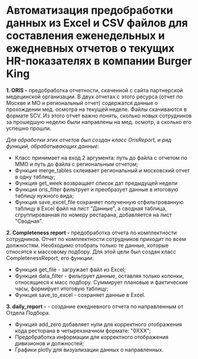 # **Автоматизация предобработки данных из Excel и CSV файлов для составления еженедельных и ежедневных отчетов о текущих HR-показателях в компании Burger King**

**1. ORIS -**  предобработка отчетности, скаченной с сайта партнерской медецинской организации. 
В двух отчетах с этого ресурса (отчет по Москве и МО и региональный отчет) содержатся данные о прохождении мед. осмотра на текущей неделе. Файлы скачиваются в формате SCV. Из этого отчет важно понять, сколько новых сотрудников за прошедшую неделю были направлены на мед. осмотр, а сколько его успешно прошли.

*Для обработки этих отчетов был создан класс OrisReport, и ряд функций, обрабатывающих данные:*
- Класс принимает на вход 2 аргумента: путь до файла с отчетом по ММО и путь до файла с региональным отчетом;
- Функция merge_tables склеивает региональный и московский отчет в одну таблицу;
- Функция get_week возвращает список дат предыдущей недели
- Функция oris_filter фильтрует и преобразует данные в итоговую таблицу нужного вида;
- Функция save_excel_file сохраняет полученную отфильтрованную таблицу в Excel файл на лист "Данные", а сводная таблица, сгруппированная по номеру рестарана, добавляется на лист "Сводная".

**2. Completeness report -** предобработка отчета по комплектности сотрудников.
Отчет по комплектности сотрудников приходит по всем должностям. Необходимо отобрать только те данные, которые относятся к массовому подбору. Для этой цели был создан класс CompletenessReport, его функции:
        
- Функция get_file - загружает файл из Excel;
- Функция data_filter - фильтрует данные, оставляя только колонки, относящиеся к масс подбору. Суммирует плановые и фактические часы, формирует итоговую таблицу;
- Функция save_to_excel - сохраняет данные в Excel.


**3. daily_report -** - создание ежедневного отчета по направленным от Отдела Подбора.
- Функция add_zero добавляет нули для корректного отображения кода ресторана в четырехзначном формате: "0ХХХ";
- Предобработка информации для корректного отображения дивизионов и должностей;
- Графики plotly для визуализации данных о направленных.
